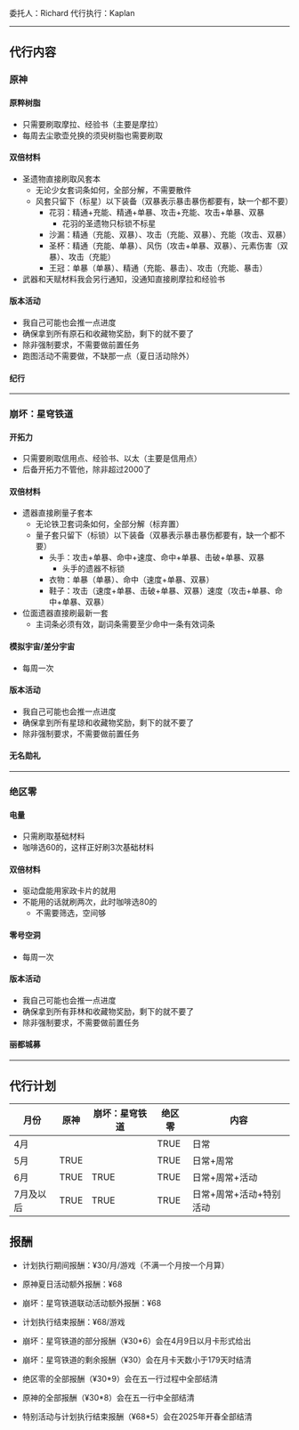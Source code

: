 委托人：Richard
代行执行：Kaplan

---
## 代行内容
### 原神
#### 原粹树脂
- 只需要刷取摩拉、经验书（主要是摩拉）
- 每周去尘歌壶兑换的须臾树脂也需要刷取
#### 双倍材料
- 圣遗物直接刷取风套本
	- 无论少女套词条如何，全部分解，不需要散件
	- 风套只留下（标星）以下装备（双暴表示暴击暴伤都要有，缺一个都不要）
		- 花羽：精通+充能、精通+单暴、攻击+充能、攻击+单暴、双暴
			- 花羽的圣遗物只标锁不标星
		- 沙漏：精通（充能、双暴）、攻击（充能、双暴）、充能（攻击、双暴）
		- 圣杯：精通（充能、单暴）、风伤（攻击+单暴、双暴）、元素伤害（双暴）、攻击（充能）
		- 王冠：单暴（单暴）、精通（充能、暴击）、攻击（充能、暴击）
- 武器和天赋材料我会另行通知，没通知直接刷摩拉和经验书
#### 版本活动
- 我自己可能也会推一点进度
- 确保拿到所有原石和收藏物奖励，剩下的就不要了
- 除非强制要求，不需要做前置任务
- 跑图活动不需要做，不缺那一点（夏日活动除外）
#### 纪行

---
### 崩坏：星穹铁道
#### 开拓力
- 只需要刷取信用点、经验书、以太（主要是信用点）
- 后备开拓力不管他，除非超过2000了
#### 双倍材料
- 遗器直接刷量子套本
	- 无论铁卫套词条如何，全部分解（标弃置）
	- 量子套只留下（标锁）以下装备（双暴表示暴击暴伤都要有，缺一个都不要）
		- 头手：攻击+单暴、命中+速度、命中+单暴、击破+单暴、双暴
			- 头手的遗器不标锁
		- 衣物：单暴（单暴）、命中（速度+单暴、双暴）
		- 鞋子：攻击（速度+单暴、击破+单暴、双暴）速度（攻击+单暴、命中+单暴、双暴）
- 位面遗器直接刷最新一套
	- 主词条必须有效，副词条需要至少命中一条有效词条
#### 模拟宇宙/差分宇宙
- 每周一次
#### 版本活动
- 我自己可能也会推一点进度
- 确保拿到所有星琼和收藏物奖励，剩下的就不要了
- 除非强制要求，不需要做前置任务
#### 无名勋礼

---
### 绝区零
#### 电量
- 只需刷取基础材料
- 咖啡选60的，这样正好刷3次基础材料
#### 双倍材料
- 驱动盘能用家政卡片的就用
- 不能用的话就刷两次，此时咖啡选80的
	- 不需要筛选，空间够
#### 零号空洞
- 每周一次
#### 版本活动
- 我自己可能也会推一点进度
- 确保拿到所有菲林和收藏物奖励，剩下的就不要了
- 除非强制要求，不需要做前置任务
#### 丽都城募

---
## 代行计划

| 月份    | 原神   | 崩坏：星穹铁道 | 绝区零  | 内容            |
| ----- | ---- | ------- | ---- | ------------- |
| 4月    |      |         | TRUE | 日常            |
| 5月    | TRUE |         | TRUE | 日常+周常         |
| 6月    | TRUE | TRUE    | TRUE | 日常+周常+活动      |
| 7月及以后 | TRUE | TRUE    | TRUE | 日常+周常+活动+特别活动 |
## 报酬
- 计划执行期间报酬：¥30/月/游戏（不满一个月按一个月算）
- 原神夏日活动额外报酬：¥68
- 崩坏：星穹铁道联动活动额外报酬：¥68
- 计划执行结束报酬：¥68/游戏

- 崩坏：星穹铁道的部分报酬（¥30\*6）会在4月9日以月卡形式给出
- 崩坏：星穹铁道的剩余报酬（¥30）会在月卡天数小于179天时结清
- 绝区零的全部报酬（¥30\*9）会在五一行过程中全部结清
- 原神的全部报酬（¥30\*8）会在五一行中全部结清
- 特别活动与计划执行结束报酬（¥68\*5）会在2025年开春全部结清